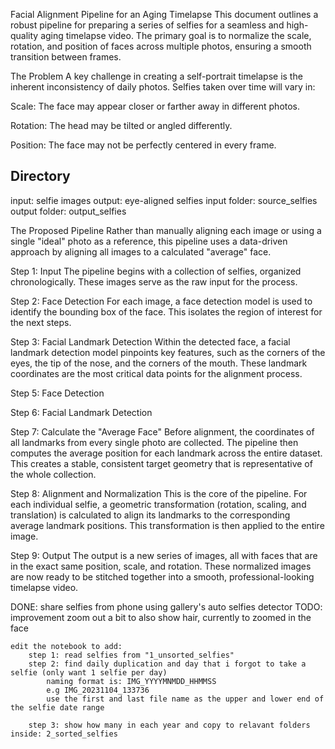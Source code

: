 Facial Alignment Pipeline for an Aging Timelapse
This document outlines a robust pipeline for preparing a series of selfies for a seamless and high-quality aging timelapse video. The primary goal is to normalize the scale, rotation, and position of faces across multiple photos, ensuring a smooth transition between frames.

The Problem
A key challenge in creating a self-portrait timelapse is the inherent inconsistency of daily photos. Selfies taken over time will vary in:

Scale: The face may appear closer or farther away in different photos.

Rotation: The head may be tilted or angled differently.

Position: The face may not be perfectly centered in every frame.

## Directory

input: selfie images
output: eye-aligned selfies 
input folder: source_selfies 
output folder: output_selfies


The Proposed Pipeline
Rather than manually aligning each image or using a single "ideal" photo as a reference, this pipeline uses a data-driven approach by aligning all images to a calculated "average" face.

Step 1: Input
The pipeline begins with a collection of selfies, organized chronologically. These images serve as the raw input for the process.

Step 2: Face Detection
For each image, a face detection model is used to identify the bounding box of the face. This isolates the region of interest for the next steps.

Step 3: Facial Landmark Detection
Within the detected face, a facial landmark detection model pinpoints key features, such as the corners of the eyes, the tip of the nose, and the corners of the mouth. These landmark coordinates are the most critical data points for the alignment process.

Step 5: Face Detection

Step 6: Facial Landmark Detection

Step 7: Calculate the "Average Face"
Before alignment, the coordinates of all landmarks from every single photo are collected. The pipeline then computes the average position for each landmark across the entire dataset. This creates a stable, consistent target geometry that is representative of the whole collection.

Step 8: Alignment and Normalization
This is the core of the pipeline. For each individual selfie, a geometric transformation (rotation, scaling, and translation) is calculated to align its landmarks to the corresponding average landmark positions. This transformation is then applied to the entire image.

Step 9: Output
The output is a new series of images, all with faces that are in the exact same position, scale, and rotation. These normalized images are now ready to be stitched together into a smooth, professional-looking timelapse video.

DONE:
    share selfies from phone using gallery's auto selfies detector
TODO: improvement
    zoom out a bit to also show hair, currently to zoomed in the face

    edit the notebook to add:
        step 1: read selfies from "1_unsorted_selfies"
        step 2: find daily duplication and day that i forgot to take a selfie (only want 1 selfie per day)
            naming format is: IMG_YYYYMNMDD_HHMMSS 
            e.g IMG_20231104_133736 
            use the first and last file name as the upper and lower end of the selfie date range

        step 3: show how many in each year and copy to relavant folders inside: 2_sorted_selfies



